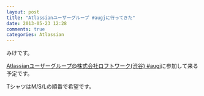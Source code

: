 ```yaml
---
layout: post
title: "Atlassianユーザーグループ #augjに行ってきた"
date: 2013-05-23 12:28
comments: true
categories: Atlassian
---
```



みけです。

[Atlassianユーザーグループ@株式会社ロフトワーク(渋谷) #augj](http://www.zusaar.com/event/735003)に参加して来る予定です。

TシャツはM/S/Lの順番で希望です。

